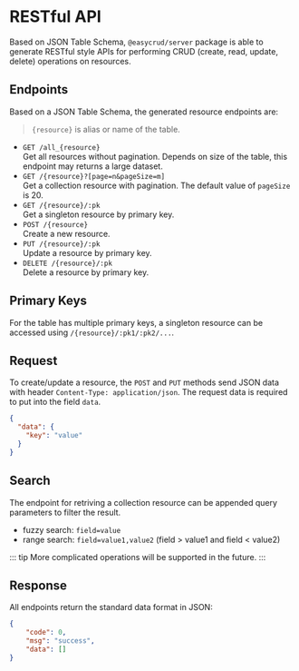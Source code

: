 # RESTful API

Based on JSON Table Schema, `@easycrud/server` package is able to generate RESTful style APIs for performing CRUD (create, read, update, delete) operations on resources.

## Endpoints

Based on a JSON Table Schema, the generated resource endpoints are:

> `{resource}` is alias or name of the table.   

- `GET /all_{resource}`  
  Get all resources without pagination. Depends on size of the table, this endpoint may returns a large dataset.
- `GET /{resource}?[page=n&pageSize=m]`  
  Get a collection resource with pagination. The default value of `pageSize` is 20.
- `GET /{resource}/:pk`  
  Get a singleton resource by primary key.
- `POST /{resource}`        
  Create a new resource.
- `PUT /{resource}/:pk`       
  Update a resource by primary key.
- `DELETE /{resource}/:pk`     
  Delete a resource by primary key.

## Primary Keys

For the table has multiple primary keys, a singleton resource can be accessed using `/{resource}/:pk1/:pk2/...`.

## Request

To create/update a resource, the `POST` and `PUT` methods send JSON data with header `Content-Type: application/json`. The request data is required to put into the field `data`.

```json
{
  "data": {
    "key": "value"
  }
}
```

## Search

The endpoint for retriving a collection resource can be appended query parameters to filter the result.

- fuzzy search: `field=value`
- range search: `field=value1,value2` (field > value1 and field < value2)

::: tip
More complicated operations will be supported in the future.
:::

## Response

All endpoints return the standard data format in JSON:

```json
{
    "code": 0,
    "msg": "success",
    "data": []
}
```